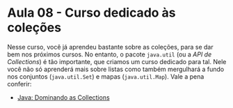 # Aula 08 - Curso dedicado às coleções

Nesse curso, você já aprendeu bastante sobre as coleções, para se dar bem nos próximos cursos. No entanto, o pacote `java.util` (ou a *API de Collections*) é tão importante, que criamos um curso dedicado para tal. Nele você não só aprenderá mais sobre listas como também mergulhará a fundo nos conjuntos (`java.util.Set`) e mapas (`java.util.Map`). Vale a pena conferir:

- [Java: Dominando as Collections](https://cursos.alura.com.br/course/java-collections)